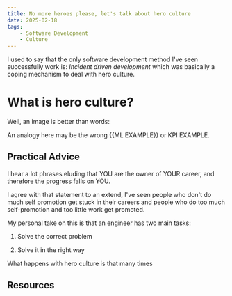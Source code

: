 ```yaml
---
title: No more heroes please, let's talk about hero culture
date: 2025-02-18
tags:
    - Software Development
    - Culture
---
```


I used to say that the only software development method I've seen successfully work is: *Incident driven development* which was basically a coping mechanism to deal with hero culture. 

# What is hero culture? 

Well, an image is better than words: 

An analogy here may be the wrong {{ML EXAMPLE}} or KPI EXAMPLE. 



## Practical Advice

I hear a lot phrases eluding that YOU are the owner of YOUR career, and therefore the progress falls on YOU. 

I agree with that statement to an extend, I've seen people who don't do much self promotion get stuck in their careers and people who do too much self-promotion and too little work get promoted. 

My personal take on this is that an engineer has two main tasks: 

1. Solve the correct problem

2. Solve it in the right way

What happens with hero culture is that many times 

## Resources